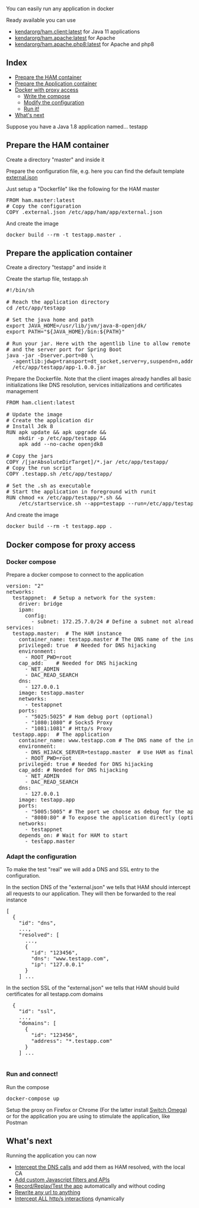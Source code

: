 You can easily run any application in docker

Ready available you can use 

* [kendarorg/ham.client:latest](https://hub.docker.com/r/kendarorg/ham.client) for Java 11 applications
* [kendarorg/ham.apache:latest](https://hub.docker.com/r/kendarorg/ham.apache) for Apache
* [kendarorg/ham.apache.php8:latest](https://hub.docker.com/r/kendarorg/ham.apache.php8) for Apache and php8


## Index

* [Prepare the HAM container](#preparehamcontainer)
* [Prepare the Application container](#prepareappcontainer)
* [Docker with proxy access](#dockerproxy)
    * [Write the compose](#dockerproxy_composer)
    * [Modify the configuration](#dockerproxy_setupconfig)
    * [Run it!](#dockerproxy_run)
* [What's next](#whatsnext)

Suppose you have a Java 1.8 application named... testapp

## Prepare the HAM container<a id="preparehamcontainer"></a>

Create a directory "master" and inside it

Prepare the configuration file, e.g. here you can find the
default template [external.json](files/external.json)

Just setup a "Dockerfile" like the following for the HAM master

<pre>
FROM ham.master:latest
# Copy the configuration
COPY .external.json /etc/app/ham/app/external.json
</pre>

And create the image

<pre>
docker build --rm -t testapp.master .
</pre>

## Prepare the application container<a id="preparehamcontainer"></a>

Create a directory "testapp" and inside it

Create the startup file, testapp.sh

<pre>
#!/bin/sh

# Reach the application directory
cd /etc/app/testapp

# Set the java home and path
export JAVA_HOME=/usr/lib/jvm/java-8-openjdk/
export PATH="${JAVA_HOME}/bin:${PATH}"

# Run your jar. Here with the agentlib line to allow remote debugging
# and the server port for Spring Boot
java -jar -Dserver.port=80 \
  -agentlib:jdwp=transport=dt_socket,server=y,suspend=n,address=0.0.0.0:5005 \
  /etc/app/testapp/app-1.0.0.jar
</pre>

Prepare the Dockerfile. Note that the client images already handles all basic initializations
like DNS resolution, services initializations and certificates management

<pre>
FROM ham.client:latest

# Update the image
# Create the application dir
# Install Jdk 8
RUN apk update && apk upgrade &&
    mkdir -p /etc/app/testapp &&
    apk add --no-cache openjdk8

# Copy the jars
COPY /[jarAbsoluteDirTarget]/*.jar /etc/app/testapp/
# Copy the run script
COPY .testapp.sh /etc/app/testapp/

# Set the .sh as executable
# Start the application in foreground with runit
RUN chmod +x /etc/app/testapp/*.sh &&
    /etc/startservice.sh --app=testapp --run=/etc/app/testapp/testapp.sh
</pre>

And create the image

<pre>
docker build --rm -t testapp.app .
</pre>

## Docker compose for proxy access<a id="dockerproxy"></a>

### Docker compose<a id="dockerproxy_composer"></a>

Prepare a docker compose to connect to the application

<pre>
version: "2"
networks:
  testappnet:  # Setup a network for the system:
    driver: bridge
    ipam:
      config:
        - subnet: 172.25.7.0/24 # Define a subnet not already used
services:
  testapp.master:  # The HAM instance
    container_name: testapp.master # The DNS name of the instance
    privileged: true  # Needed for DNS hijacking
    environment:
      - ROOT_PWD=root
    cap_add:    # Needed for DNS hijacking
      - NET_ADMIN
      - DAC_READ_SEARCH
    dns:
      - 127.0.0.1
    image: testapp.master
    networks:
      - testappnet
    ports:
      - "5025:5025" # Ham debug port (optional)
      - "1080:1080" # Socks5 Proxy
      - "1081:1081" # Http/s Proxy
  testapp.app:  # The application
    container_name: www.testapp.com # The DNS name of the instance
    environment:
      - DNS_HIJACK_SERVER=testapp.master  # Use HAM as final DNS server
      - ROOT_PWD=root
    privileged: true # Needed for DNS hijacking
    cap_add: # Needed for DNS hijacking
      - NET_ADMIN
      - DAC_READ_SEARCH
    dns:  
      - 127.0.0.1
    image: testapp.app
    ports:
      - "5005:5005" # The port we choose as debug for the app (optional)
      - "8080:80" # To expose the application directly (optional)
    networks:
      - testappnet
    depends_on: # Wait for HAM to start
      - testapp.master
</pre>

### Adapt the configuration<a id="dockerproxy_setupconfig"></a>

To make the test "real" we will add a DNS and SSL entry to 
the configuration. 

In the section DNS of the "external.json" we tells that HAM should
intercept all requests to our application. They will then 
be forwarded to the real instance

<pre>
[
  {
    "id": "dns",
    ...,
    "resolved": [
      ...,
      {
        "id": "123456",
        "dns": "www.testapp.com",
        "ip": "127.0.0.1"
      }
    ] ...
</pre>

In the section SSL of the "external.json" we tells that HAM should
build certificates for all testapp.com domains

<pre>
  {
    "id": "ssl",
    ...,
    "domains": [
      {
        "id": "123456",
        "address": "*.testapp.com"
      }
    ] ...

</pre>

### Run and connect!<a id="dockerproxy_run"></a>

Run the compose

<pre>
docker-compose up
</pre>

Setup the proxy on Firefox or Chrome (For the latter install [Switch Omega](https://chrome.google.com/webstore/detail/proxy-switchyomega/padekgcemlokbadohgkifijomclgjgif))
or for the application you are using to stimulate the application, like Postman

## What's next<a id="whatsnext"></a>

Running the application you can now

* [Intercept the DNS calls](http://www.local.test/dsn/resolved.html) and add them as HAM resolved, with the local CA
* [Add custom Javascript filters and APIs](http://www.local.test/plugins/jsfilter)
* [Record/Replay/Test the app](http://www.local.test/plugins/recoding) automatically and without coding
* [Rewrite any url to anything](http://www.local.test/proxy)
* [Intercept ALL http/s interactions](http://www.local.test/logs) dynamically